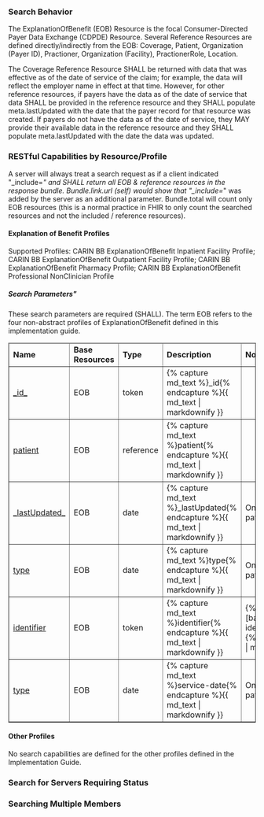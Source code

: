 
<div xmlns="http://www.w3.org/1999/xhtml" xmlns:xsi="http://www.w3.org/2001/XMLSchema-instance" xsi:schemaLocation="http://hl7.org/fhir ../../input-cache/schemas-r5/fhir-single.xsd">

<h3>Search Behavior</h3>

The ExplanationOfBenefit (EOB) Resource is the focal Consumer-Directed Payer Data Exchange (CDPDE) Resource. Several Reference Resources are defined directly/indirectly from the EOB: Coverage, Patient, Organization (Payer ID), Practioner, Organization (Facility), PractionerRole, Location.

The Coverage Reference Resource SHALL be returned with data that was effective as of the date of service of the claim; for example, the data will reflect the employer name in effect at that time. However, for other reference resources, if payers have the data as of the date of service that data SHALL be provided in the reference resource and they SHALL populate meta.lastUpdated with the date that the payer record for that resource was created. If payers do not have the data as of the date of service, they MAY provide their available data in the reference resource and they SHALL populate meta.lastUpdated with the date the data was updated.

<h3>RESTful Capabilities by Resource/Profile</h3>

A server will always treat a search request as if a client indicated \"_include=*\" and SHALL return all EOB & reference resources in the response bundle. Bundle.link.url (self) would show that "_include=*" was added by the server as an additional parameter. Bundle.total will count only EOB resources (this is a normal practice in FHIR to only count the searched resources and not the included / reference resources).

<h4>Explanation of Benefit Profiles</h4>

Supported Profiles: CARIN BB ExplanationOfBenefit Inpatient Facility Profile; CARIN BB ExplanationOfBenefit Outpatient Facility Profile; CARIN BB ExplanationOfBenefit Pharmacy Profile; CARIN BB ExplanationOfBenefit Professional NonClinician Profile

<h5>Search Parameters"</h5>

These search parameters are required (SHALL). The term EOB refers to the four non-abstract profiles of ExplanationOfBenefit defined in this implementation guide.

<table border="1" class="codes">
  <thead>
    <tr>
      <td>
        <b>Name</b>
      </td>
      <td>
        <b>Base Resources</b>
      </td>
      <td>
        <b>Type</b>
      </td>
      <td>
        <b>Description</b>
      </td>
      <td>
        <b>Notes</b>
      </td>
        <td>
        <b>Example</b>
      </td>
    </tr>
  </thead>
  <tbody>
    <tr>
              <td><a href="SearchParameter-carinbb-_id.html">_id_</a></td>
              <td>EOB</td>
              <td>token</td>
              <td>{% capture md_text %}_id{% endcapture %}{{ md_text | markdownify }}</td>
              <td></td>
              <td>{% capture md_text %}GET [base]/ExplanationOfBenefit?_id=[id]{% endcapture %}{{ md_text | markdownify }}</td>
            </tr>
            <tr>
              <td><a href="SearchParameter-carinbb-patient.html">patient</a></td>
              <td>EOB</td>
              <td>reference</td>
              <td>{% capture md_text %}patient{% endcapture %}{{ md_text | markdownify }}</td>
              <td></td>
              <td>{% capture md_text %}GET [base]/ExplanationOfBenefit?patient=[patient]{% endcapture %}{{ md_text | markdownify }}</td>
            </tr>
            <tr>
              <td><a href="SearchParameter-carinbb-_lastUpdated_.html">_lastUpdated_</a></td>
              <td>EOB</td>
              <td>date</td>
              <td>{% capture md_text %}_lastUpdated{% endcapture %}{{ md_text | markdownify }}</td>
              <td>Only in combination with the patient search parameter.</td>
              <td>{% capture md_text %}GET [base]/ExplanationOfBenefit?_lastUpdated=[prefix][date]
{% endcapture %}{{ md_text | markdownify }}</td>
            </tr>
                      <tr>
              <td><a href="SearchParameter-carinbb-type.html">type</a></td>
              <td>EOB</td>
              <td>date</td>
              <td>{% capture md_text %}type{% endcapture %}{{ md_text | markdownify }}</td>
              <td>Only in combination with the patient search parameter.</td>
              <td>{% capture md_text %}GET [base]/ExplanationOfBenefit?type=[system]|[code]
{% endcapture %}{{ md_text | markdownify }}</td>
            </tr>
            <tr>
              <td><a href="SearchParameter-carinbb-identifier.html">identifier</a></td>
              <td>EOB</td>
              <td>token</td>
              <td>{% capture md_text %}identifier{% endcapture %}{{ md_text | markdownify }}</td>
               <td.</td>
               <td>{% capture md_text %}GET [base]/ExplanationOfBenefit?identifier=[system]|[value]{% endcapture %}{{ md_text | markdownify }}</td>
            </tr>
            <tr>
              <td><a href="SearchParameter-carinbb-service-date.html">type</a></td>
              <td>EOB</td>
              <td>date</td>
              <td>{% capture md_text %}service-date{% endcapture %}{{ md_text | markdownify }}</td>
               <td>Only in combination with the patient search parameter.</td>
               <td>{% capture md_text %}GET [base]/ExplanationOfBenefit?service-date=[prefix][date]
{% endcapture %}{{ md_text | markdownify }} </td>
            </tr>
           </tbody>
</table>

<h4>Other Profiles</h4>
No search capabilities are defined for the other profiles defined in the Implementation Guide.  
<h3>Search for Servers Requiring Status </h3>
<h3>Searching Multiple Members</h3>
</div>
